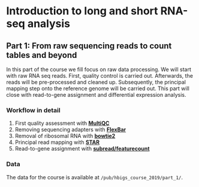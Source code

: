 # Introduction to long and short RNA-seq analysis 

## Part 1: From raw sequencing reads to count tables and beyond

In this part of the course we fill focus on raw data processing. We will start with raw RNA seq reads. First, quality control is carried out. Afterwards, the reads will be pre-processed and cleaned up. Subsequently, the principal mapping step onto the reference genome will be carried out.  This part will close with read-to-gene assignment and differential expression analysis.

### Workflow in detail

1. First quality assessment with [**MultiQC**](https://multiqc.info/)
1. Removing sequencing adapters with [**FlexBar**](https://github.com/seqan/flexbar)
1. Removal of ribosomal RNA with  [**bowtie2**](https://github.com/BenLangmead/bowtie2)
1. Principal read mapping with  [**STAR**](https://github.com/alexdobin/STAR)
2. Read-to-gene assignment with [**subread/featurecount**](http://subread.sourceforge.net/)


### Data

The data for the course is available at `/pub/hbigs_course_2019/part_1/`.

